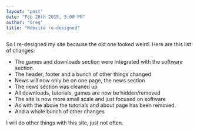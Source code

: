```yaml
---
layout: "post"
date: "Feb 28th 2015, 3:00 PM"
author: "Greg"
title: "Website re-designed"
---
```

So I re-designed my site because the old one looked weird. Here are this list of changes:
    
* The games and downloads section were integrated with the software section.
* The header, footer and a bunch of other things changed
* News will now only be on one page, the news section
* The news section was cleaned up
* All downloads, tutorials, games are now be hidden/removed
* The site is now more small scale and just focused on software
* As with the above the tutorials and about page has been removed.
* And a whole bunch of other changes
                    
I will do other things with this site, just not often.